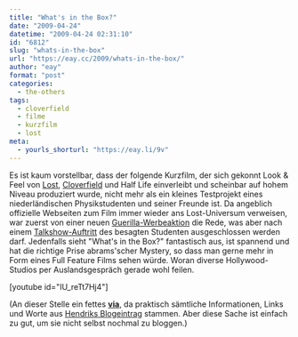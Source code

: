 ```yaml
---
title: "What's in the Box?"
date: "2009-04-24"
datetime: "2009-04-24 02:31:10"
id: "6812"
slug: "whats-in-the-box"
url: "https://eay.cc/2009/whats-in-the-box/"
author: "eay"
format: "post"
categories:
  - the-others
tags:
  - cloverfield
  - filme
  - kurzfilm
  - lost
meta:
  - yourls_shorturl: "https://eay.li/9v"
---
```


Es ist kaum vorstellbar, dass der folgende Kurzfilm, der sich gekonnt Look & Feel von [Lost](//eay.cc/tag/lost/), [Cloverfield](//eay.cc/2008/americas-funniest-home-videos/) und Half Life einverleibt und scheinbar auf hohem Niveau produziert wurde, nicht mehr als ein kleines Testprojekt eines niederländischen Physikstudenten und seiner Freunde ist. Da angeblich offizielle Webseiten zum Film immer wieder ans Lost-Universum verweisen, war zuerst von einer neuen [Guerilla-Werbeaktion](http://popwatch.ew.com/popwatch/2009/04/is-there-some-l.html) die Rede, was aber nach einem [Talkshow-Auftritt](http://www.youtube.com/watch?v=E8rRb4z0gVA) des besagten Studenten ausgeschlossen werden darf. Jedenfalls sieht "What's in the Box?" fantastisch aus, ist spannend und hat die richtige Prise abrams'scher Mystery, so dass man gerne mehr in Form eines Full Feature Films sehen würde. Woran diverse Hollywood-Studios per Auslandsgespräch gerade wohl feilen.

\[youtube id="IU\_reTt7Hj4"\]

(An dieser Stelle ein fettes [**via**](http://xdest.com/s9y/index.php?/archives/541-Whats-In-the-Box.html), da praktisch sämtliche Informationen, Links und Worte aus [Hendriks Blogeintrag](http://xdest.com/s9y/index.php?/archives/541-Whats-In-the-Box.html) stammen. Aber diese Sache ist einfach zu gut, um sie nicht selbst nochmal zu bloggen.)
